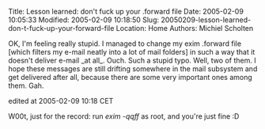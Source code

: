 Title: Lesson learned: don't fuck up your .forward file
Date: 2005-02-09 10:05:33
Modified: 2005-02-09 10:18:50
Slug: 20050209-lesson-learned-don-t-fuck-up-your-forward-file
Location: Home
Authors: Michiel Scholten

<p>OK, I'm feeling really stupid. I managed to change my exim .forward file [which filters my e-mail neatly into a lot of mail folders] in such a way that it doesn't deliver e-mail _at all_. Ouch. Such a stupid typo. Well, two of them. I hope these messages are still drifting somewhere in the mail subsystem and get delivered after all, because there are some very important ones among them. Gah.</p>

<div class="edit">edited at 2005-02-09 10:18 CET</div>

<p>W00t, just for the record: run <em>exim -qqff</em> as root, and you're just fine :D</p>